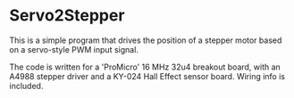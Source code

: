 # Servo2Stepper

This is a simple program that drives the position of a stepper motor based on a servo-style PWM input signal.

The code is written for a 'ProMicro' 16 MHz 32u4 breakout board, with an A4988 stepper driver and a KY-024 Hall Effect sensor board. Wiring info is included.
